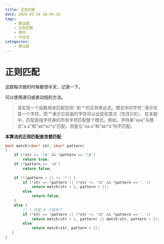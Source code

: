 ```yaml
---
title: 正则匹配
date: 2020-03-24 16:44:19
tags: 
	- 算法题
	- 正则匹配
	- 递归
	- 分治法
categories: 
	- 算法题
---
```

# 正则匹配

这题每次做的时候都想半天，记录一下。

可以使用递归或者动规的方法。

> 请实现一个函数用来匹配包括'.'和'\*'的正则表达式。模式中的字符'.'表示任意一个字符，而'\*'表示它前面的字符可以出现任意次（包含0次）。 在本题中，匹配是指字符串的所有字符匹配整个模式。例如，字符串"aaa"与模式"a.a"和"ab\*ac\*a"匹配，但是与"aa.a"和"ab\*a"均不匹配。

**本算法的正则匹配是贪婪匹配**

```cpp
bool match(char* str, char* pattern)
{
    if (*str == '\0' && *pattern == '\0')
        return true;
    if (*pattern == '\0')
        return false;
    
    if (*(pattern + 1) != '*') {
        if (*str == *pattern || (*str != '\0' && *pattern == '.'))
            return match(str + 1, pattern + 1);
        else
            return false;
    }
    else {
        // * 匹配 0 个或多个
        if (*str == *pattern || (*str != '\0' && *pattern == '.'))
            return match(str + 1, pattern) || match(str, pattern + 2);
        else
            return match(str, pattern + 2);
   }
}

```
